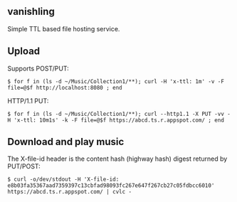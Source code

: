 vanishling
--

Simple TTL based file hosting service.

Upload
--
Supports POST/PUT:

```fish
$ for f in (ls -d ~/Music/Collection1/**); curl -H 'x-ttl: 1m' -v -F file=@$f http://localhost:8080 ; end
```

HTTP/1.1 PUT:
```fish
$ for f in (ls -d ~/Music/Collection1/**); curl --http1.1 -X PUT -vv -H 'x-ttl: 10m1s' -k -F file=@$f https://abcd.ts.r.appspot.com/ ; end
```

Download and play music
--
The X-file-id header is the content hash (highway hash) digest returned by PUT/POST:
```fish
$ curl -o/dev/stdout -H 'X-file-id: e8b03fa35367aad7359397c13cbfad98093fc267e647f267cb27c05fdbcc6010' https://abcd.ts.r.appspot.com/ | cvlc -
```
